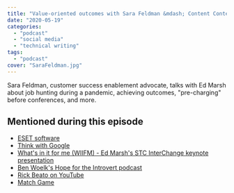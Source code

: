 ```yaml
---
title: "Value-oriented outcomes with Sara Feldman &mdash; Content Content podcast"
date: "2020-05-19"
categories:
  - "podcast"
  - "social media"
  - "technical writing"
tags:
  - "podcast"
cover: "SaraFeldman.jpg"
---
```


Sara Feldman, customer success enablement advocate, talks with Ed Marsh about job hunting during a pandemic, achieving outcomes, "pre-charging" before conferences, and more.
<!-- more -->
## Mentioned during this episode

- [ESET software](https://www.slideshare.net/theedmarsh/timeless-techcomm-tips-stc-new-england-interchange-keynote-2020)
- [Think with Google](https://www.thinkwithgoogle.com/)
- [What's in it for me (WIIFM) - Ed Marsh's STC InterChange keynote presentation](https://www.slideshare.net/theedmarsh/timeless-techcomm-tips-stc-new-england-interchange-keynote-2020)
- [Ben Woelk's Hope for the Introvert podcast](https://benwoelk.com/hope-for-the-introvert-podcast/)
- [Rick Beato on YouTube](https://www.youtube.com/user/pegzch)
- [Match Game](https://www.youtube.com/user/MatchGameProductions)
